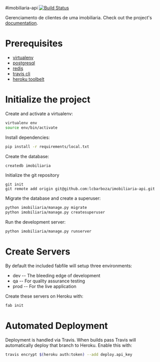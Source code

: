 #imobiliaria-api
[![Build Status](https://travis-ci.org/lcbarboza/imobiliaria-api.svg?branch=master)](https://travis-ci.org/lcbarboza/imobiliaria-api)

Gerenciamento de clientes de uma imobiliaria. Check out the project's [documentation](http://lcbarboza.github.io/imobiliaria-api/).

# Prerequisites
- [virtualenv](https://virtualenv.pypa.io/en/latest/)
- [postgresql](http://www.postgresql.org/)
- [redis](http://redis.io/)
- [travis cli](http://blog.travis-ci.com/2013-01-14-new-client/)
- [heroku toolbelt](https://toolbelt.heroku.com/)

# Initialize the project
Create and activate a virtualenv:

```bash
virtualenv env
source env/bin/activate
```
Install dependencies:

```bash
pip install -r requirements/local.txt
```
Create the database:

```bash
createdb imobiliaria
```
Initialize the git repository

```
git init
git remote add origin git@github.com:lcbarboza/imobiliaria-api.git
```

Migrate the database and create a superuser:
```bash
python imobiliaria/manage.py migrate
python imobiliaria/manage.py createsuperuser
```

Run the development server:
```bash
python imobiliaria/manage.py runserver
```

# Create Servers
By default the included fabfile will setup three environments:

- dev -- The bleeding edge of development
- qa -- For quality assurance testing
- prod -- For the live application

Create these servers on Heroku with:

```bash
fab init
```

# Automated Deployment
Deployment is handled via Travis. When builds pass Travis will automatically deploy that branch to Heroku. Enable this with:
```bash
travis encrypt $(heroku auth:token) --add deploy.api_key
```
